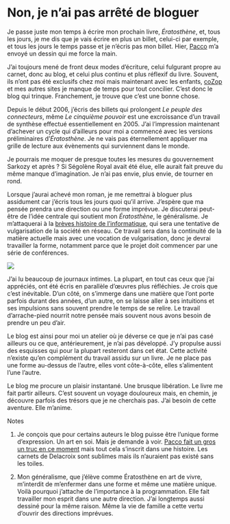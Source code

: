 # Non, je n’ai pas arrêté de bloguer

Je passe juste mon temps à écrire mon prochain livre, *Ératosthène*, et, tous les jours, je me dis que je vais écrire en plus un billet, celui-ci par exemple, et tous les jours le temps passe et je n’écris pas mon billet. Hier, [Pacco](http://www.mae-bd.fr) m’a envoyé un dessin qui me force la main.<span id="more-796"></span>

J’ai toujours mené de front deux modes d’écriture, celui fulgurant propre au carnet, donc au blog, et celui plus continu et plus réflexif du livre. Souvent, ils n’ont pas été exclusifs chez moi mais maintenant avec les enfants, [coZop](http://cozop.com) et mes autres sites je manque de temps pour tout concilier. C’est donc le blog qui trinque. Franchement, je trouve que c’est une bonne chose.

Depuis le début 2006, j’écris des billets qui prolongent *Le peuple des connecteurs*, même *Le cinquième pouvoir* est une excroissance d’un travail de synthèse effectué essentiellement en 2005. J’ai l’impression maintenant d’achever un cycle qui d’ailleurs pour moi a commencé avec les versions préliminaires d’*Ératosthène*. Je ne vais pas éternellement appliquer ma grille de lecture aux évènements qui surviennent dans le monde.

Je pourrais me moquer de presque toutes les mesures du gouvernement Sarkozy et après ? Si Ségolène Royal avait été élue, elle aurait fait preuve du même manque d’imagination. Je n’ai pas envie, plus envie, de tourner en rond.

Lorsque j’aurai achevé mon roman, je me remettrai à bloguer plus assidument car j’écris tous les jours quoi qu’il arrive. J’espère que ma pensée prendra une direction ou une forme imprévue. Je discuterai peut-être de l’idée centrale qui soutient mon *Ératosthène*, le généralisme. Je m’attaquerai à la [brèves histoire de l’informatique](https://tcrouzet.com/2008/03/25/la-breve-histoire-de-l%e2%80%99informatique/), qui sera une tentative de vulgarisation de la société en réseau. Ce travail sera dans la continuité de la matière actuelle mais avec une vocation de vulgarisation, donc je devrai travailler la forme, notamment parce que le projet doit commencer par une série de conférences.

![](https://tcrouzet.com/images_tc//home/hebergement/tcrouzet/blog/images_tc/2008/05/thierry.gif)

J’ai lu beaucoup de journaux intimes. La plupart, en tout cas ceux que j’ai appréciés, ont été écris en parallèle d’œuvres plus réfléchies. Je crois que c’est inévitable. D’un côté, on s’immerge dans une matière que l’ont porte parfois durant des années, d’un autre, on se laisse aller à ses intuitions et ses impulsions sans souvent prendre le temps de se relire. Le travail d’arrache-pied nourrit notre pensée mais souvent nous avons besoin de prendre un peu d’air.

Le blog est ainsi pour moi un atelier où je déverse ce que je n’ai pas casé ailleurs ou ce que, antérieurement, je n’ai pas développé. J’y propulse aussi des esquisses qui pour la plupart resteront dans cet état. Cette activité n’existe qu’en complément du travail assidu sur un livre. Je ne place pas une forme au-dessus de l’autre, elles vont côte-à-côte, elles s’alimentent l’une l’autre.

Le blog me procure un plaisir instantané. Une brusque libération. Le livre me fait partir ailleurs. C’est souvent un voyage douloureux mais, en chemin, je découvre parfois des trésors que je ne cherchais pas. J’ai besoin de cette aventure. Elle m’anime.

Notes

1. Je conçois que pour certains auteurs le blog puisse être l’unique forme d’expression. Un art en soi. Mais je demande à voir. [Pacco fait un gros un truc en ce moment](http://www.mae-bd.fr) mais tout cela s’inscrit dans une histoire. Les carnets de Delacroix sont sublimes mais ils n’auraient pas existé sans les toiles.

2. Mon généralisme, que j’élève comme Ératosthène en art de vivre, m’interdit de m’enfermer dans une forme et même une matière unique. Voilà pourquoi j’attache de l’importance à la programmation. Elle fait travailler mon esprit dans une autre direction. J’ai longtemps aussi dessiné pour la même raison. Même la vie de famille a cette vertu d’ouvrir des directions imprévues.